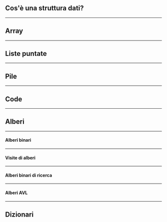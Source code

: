 ## Cos'è una struttura dati?


___
## Array


___
## Liste puntate


___
## Pile


___
## Code


___
## Alberi


___
#### Alberi binari


___
#### Visite di alberi


___
#### Alberi binari di ricerca


___
#### Alberi AVL


___
## Dizionari

